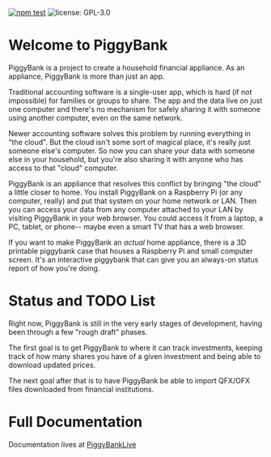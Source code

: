 [![npm test](https://github.com/mlibby/PiggyBank/workflows/npm%20test/badge.svg)](https://github.com/mlibby/PiggyBank/actions?query=workflow%3A"npm+test")
![license: GPL-3.0](https://img.shields.io/github/license/mlibby/PiggyBank)

# Welcome to PiggyBank

PiggyBank is a project to create a household financial appliance. As an appliance, PiggyBank is more than
just an app.

Traditional accounting software is a single-user app, which is hard (if not impossible) for families
or groups to share. The app and the data live on just one computer and there's no mechanism for safely
sharing it with someone using another computer, even on the same network.

Newer accounting software solves this problem by running everything in "the cloud". But the cloud isn't some
sort of magical place, it's really just someone else's computer. So now you can share your data with someone
else in your household, but you're also sharing it with anyone who has access to that "cloud" computer.

PiggyBank is an appliance that resolves this conflict by bringing "the cloud" a little closer to home. You
install PiggyBank on a Raspberry Pi (or any computer, really) and put that system on your home network or LAN.
Then you can access your data from any computer attached to your LAN by visiting PiggyBank in your web browser.
You could access it from a laptop, a PC, tablet, or phone-- maybe even a smart TV that has a web browser.

If you want to make PiggyBank an _actual_ home appliance, there is a 3D printable piggybank case that
houses a Raspberry Pi and small computer screen. It's an interactive piggybank that can give you an
always-on status report of how you're doing.

# Status and TODO List

Right now, PiggyBank is still in the very early stages of development, having been through a few "rough draft"
phases.

The first goal is to get PiggyBank to where it can track investments, keeping track of how many shares you have
of a given investment and being able to download updated prices.

The next goal after that is to have PiggyBank be able to import QFX/OFX files downloaded from financial institutions.

# Full Documentation

Documentation lives at [PiggyBankLive](https://piggybank.live)
